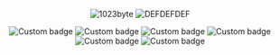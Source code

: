 <div align=center>

![1023byte](https://github-readme-stats.vercel.app/api?username=1023byte&theme=dark&show_icons=true)
![DEFDEFDEF](https://activity-graph.herokuapp.com/graph?username=1023byte&theme=dracula)

![Custom badge](https://img.shields.io/badge/CSS-入门-red)
![Custom badge](https://img.shields.io/badge/JavaScript-入门-yellow)
![Custom badge](https://img.shields.io/badge/VUE2-入门-brightgreen)
![Custom badge](https://img.shields.io/badge/VUE3-入门-green)
![Custom badge](https://img.shields.io/badge/Webpack-入门-brightgreen)
![Custom badge](https://img.shields.io/badge/Vite-入门-brightgreen)

 
 

</div>


